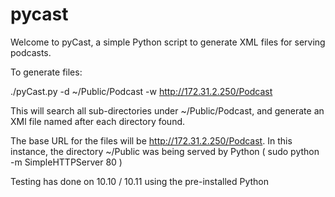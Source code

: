 # pycast

Welcome to pyCast, a simple Python script to generate XML files for serving podcasts.

To generate files:

./pyCast.py -d ~/Public/Podcast -w http://172.31.2.250/Podcast

This will search all sub-directories under ~/Public/Podcast, and generate an XMl file named after each directory found.

The base URL for the files will be http://172.31.2.250/Podcast.  In this instance, the directory ~/Public was being served by Python ( sudo python -m SimpleHTTPServer 80 )

Testing has done on 10.10 / 10.11 using the pre-installed Python